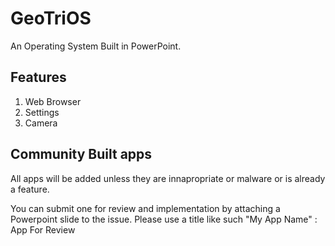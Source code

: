 # GeoTriOS
An Operating System Built in PowerPoint.

## Features
1. Web Browser
2. Settings
3. Camera

## Community Built apps

All apps will be added unless they are innapropriate or malware or is already a feature. 

You can submit one for review and implementation by attaching a Powerpoint slide to the issue. Please use a title like such "My App Name" : App For Review
